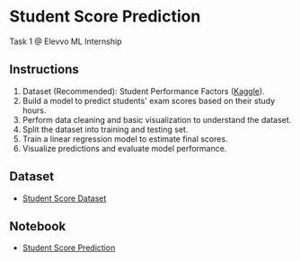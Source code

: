 # Student Score Prediction 
Task 1 @ Elevvo ML Internship 

## Instructions
1. Dataset (Recommended): Student Performance Factors ([Kaggle](https://www.kaggle.com/)). 
2. Build a model to predict students' exam scores based on their study hours.
3. Perform data cleaning and basic visualization to understand the dataset.
4. Split the dataset into training and testing set.
5. Train a linear regression model to estimate final scores.
6. Visualize predictions and evaluate model performance.

## Dataset
- [Student Score Dataset](https://www.kaggle.com/datasets/lainguyn123/student-performance-factors)

## Notebook
- [Student Score Prediction]()
